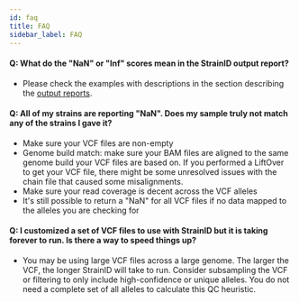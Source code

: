 ```yaml
---
id: faq
title: FAQ
sidebar_label: FAQ
---
```


#### Q: What do the "NaN" or "Inf" scores mean in the StrainID output report?
  - Please check the examples with descriptions in the section describing the [output reports][read-output].
#### Q: All of my strains are reporting "NaN". Does my sample truly not match any of the strains I gave it?
  - Make sure your VCF files are non-empty
  - Genome build match: make sure your BAM files are aligned to the same genome build your VCF files are based on. If you performed a LiftOver to get your VCF file, there might be some unresolved issues with the chain file that caused some misalignments.
  - Make sure your read coverage is decent across the VCF alleles
  - It's still possible to return a "NaN" for all VCF files if no data mapped to the alleles you are checking for
#### Q: I customized a set of VCF files to use with StrainID but it is taking forever to run. Is there a way to speed things up?
  - You may be using large VCF files across a large genome. The larger the VCF, the longer StrainID will take to run. Consider subsampling the VCF or filtering to only include high-confidence or unique alleles. You do not need a complete set of all alleles to calculate this QC heuristic.

[read-output]:/docs/StrainID/output
